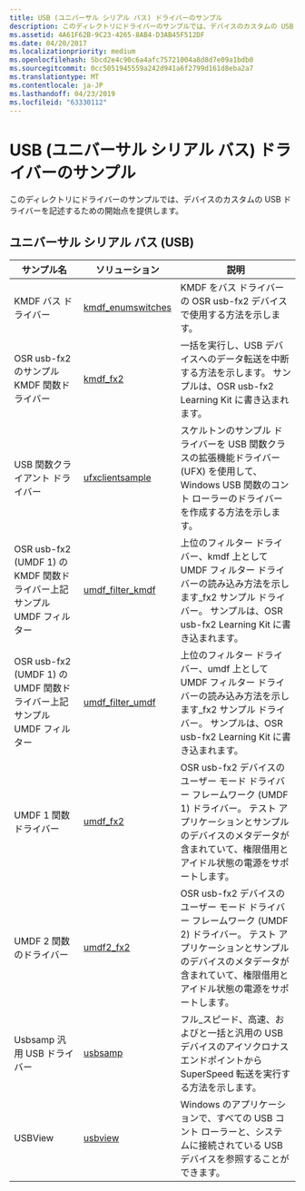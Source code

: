 ```yaml
---
title: USB (ユニバーサル シリアル バス) ドライバーのサンプル
description: このディレクトリにドライバーのサンプルでは、デバイスのカスタムの USB ドライバーを記述するための開始点を提供します。
ms.assetid: 4A61F62B-9C23-4265-8AB4-D3AB45F512DF
ms.date: 04/20/2017
ms.localizationpriority: medium
ms.openlocfilehash: 5bcd2e4c90c6a4afc75721004a8d8d7e09a1bdb0
ms.sourcegitcommit: 0cc5051945559a242d941a6f2799d161d8eba2a7
ms.translationtype: MT
ms.contentlocale: ja-JP
ms.lasthandoff: 04/23/2019
ms.locfileid: "63330112"
---
```

# <a name="universal-serial-bus-usb-driver-samples"></a>USB (ユニバーサル シリアル バス) ドライバーのサンプル


このディレクトリにドライバーのサンプルでは、デバイスのカスタムの USB ドライバーを記述するための開始点を提供します。

## <a name="universal-serial-bus-usb"></a>ユニバーサル シリアル バス (USB)


| サンプル名                                                            | ソリューション                                                              | 説明                                                                                                                                                                         |
|------------------------------------------------------------------------|-----------------------------------------------------------------------|-------------------------------------------------------------------------------------------------------------------------------------------------------------------------------------|
| KMDF バス ドライバー                                                        | [kmdf\_enumswitches](https://go.microsoft.com/fwlink/p/?LinkId=618000) | KMDF をバス ドライバーの OSR usb-fx2 デバイスで使用する方法を示します。                                                                                                          |
| OSR usb-fx2 のサンプル KMDF 関数ドライバー                            | [kmdf\_fx2](https://go.microsoft.com/fwlink/p/?LinkId=620313)          | 一括を実行し、USB デバイスへのデータ転送を中断する方法を示します。 サンプルは、OSR usb-fx2 Learning Kit に書き込まれます。                                              |
| USB 関数クライアント ドライバー                                             | [ufxclientsample](https://go.microsoft.com/fwlink/p/?LinkId=620315)    | スケルトンのサンプル ドライバーを USB 関数クラスの拡張機能ドライバー (UFX) を使用して、Windows USB 関数のコント ローラーのドライバーを作成する方法を示します。                                     |
| OSR usb-fx2 (UMDF 1) の KMDF 関数ドライバー上記サンプル UMDF フィルター | [umdf\_filter\_kmdf](https://go.microsoft.com/fwlink/p/?LinkId=620316) | 上位のフィルター ドライバー、kmdf 上として UMDF フィルター ドライバーの読み込み方法を示します\_fx2 サンプル ドライバー。 サンプルは、OSR usb-fx2 Learning Kit に書き込まれます。                  |
| OSR usb-fx2 (UMDF 1) の UMDF 関数ドライバー上記サンプル UMDF フィルター | [umdf\_filter\_umdf](https://go.microsoft.com/fwlink/p/?LinkId=618001) | 上位のフィルター ドライバー、umdf 上として UMDF フィルター ドライバーの読み込み方法を示します\_fx2 サンプル ドライバー。 サンプルは、OSR usb-fx2 Learning Kit に書き込まれます。                  |
| UMDF 1 関数ドライバー                                                 | [umdf\_fx2](https://go.microsoft.com/fwlink/p/?LinkId=618002)          | OSR usb-fx2 デバイスのユーザー モード ドライバー フレームワーク (UMDF 1) ドライバー。 テスト アプリケーションとサンプルのデバイスのメタデータが含まれていて、権限借用とアイドル状態の電源をサポートします。 |
| UMDF 2 関数のドライバー                                                 | [umdf2\_fx2](https://go.microsoft.com/fwlink/p/?LinkId=618003)         | OSR usb-fx2 デバイスのユーザー モード ドライバー フレームワーク (UMDF 2) ドライバー。 テスト アプリケーションとサンプルのデバイスのメタデータが含まれていて、権限借用とアイドル状態の電源をサポートします。 |
| Usbsamp 汎用 USB ドライバー                                             | [usbsamp](https://go.microsoft.com/fwlink/p/?LinkId=618938)            | フル_スピード、高速、およびと一括と汎用の USB デバイスのアイソクロナス エンドポイントから SuperSpeed 転送を実行する方法を示します。                                    |
| USBView                                                                | [usbview](https://go.microsoft.com/fwlink/p/?LinkId=618004)            | Windows のアプリケーションで、すべての USB コント ローラーと、システムに接続されている USB デバイスを参照することができます。                                                                       |

 

 

 




